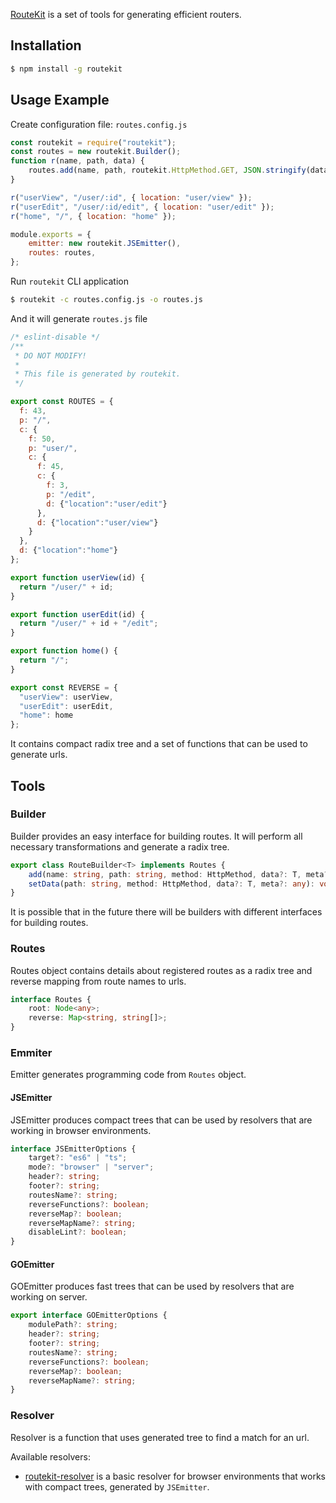 [RouteKit](https://github.com/localvoid/routekit) is a set of tools for generating efficient routers.

## Installation

```sh
$ npm install -g routekit
```

## Usage Example

Create configuration file: `routes.config.js`

```js
const routekit = require("routekit");
const routes = new routekit.Builder();
function r(name, path, data) {
    routes.add(name, path, routekit.HttpMethod.GET, JSON.stringify(data));
}

r("userView", "/user/:id", { location: "user/view" });
r("userEdit", "/user/:id/edit", { location: "user/edit" });
r("home", "/", { location: "home" });

module.exports = {
    emitter: new routekit.JSEmitter(),
    routes: routes,
};
```

Run `routekit` CLI application

```sh
$ routekit -c routes.config.js -o routes.js
```

And it will generate `routes.js` file

```js
/* eslint-disable */
/**
 * DO NOT MODIFY!
 *
 * This file is generated by routekit.
 */

export const ROUTES = {
  f: 43,
  p: "/",
  c: {
    f: 50,
    p: "user/",
    c: {
      f: 45,
      c: {
        f: 3,
        p: "/edit",
        d: {"location":"user/edit"}
      },
      d: {"location":"user/view"}
    }
  },
  d: {"location":"home"}
};

export function userView(id) {
  return "/user/" + id;
}

export function userEdit(id) {
  return "/user/" + id + "/edit";
}

export function home() {
  return "/";
}

export const REVERSE = {
  "userView": userView,
  "userEdit": userEdit,
  "home": home
};
```

It contains compact radix tree and a set of functions that can be used to generate urls.

## Tools

### Builder

Builder provides an easy interface for building routes. It will perform all necessary transformations and generate a
radix tree.

```ts
export class RouteBuilder<T> implements Routes {
    add(name: string, path: string, method: HttpMethod, data?: T, meta?: any): void;
    setData(path: string, method: HttpMethod, data?: T, meta?: any): void;
}
```

It is possible that in the future there will be builders with different interfaces for building routes.

### Routes

Routes object contains details about registered routes as a radix tree and reverse mapping from route names to urls.

```ts
interface Routes {
    root: Node<any>;
    reverse: Map<string, string[]>;
}
```

### Emmiter

Emitter generates programming code from `Routes` object.

#### JSEmitter

JSEmitter produces compact trees that can be used by resolvers that are working in browser environments.

```ts
interface JSEmitterOptions {
    target?: "es6" | "ts";
    mode?: "browser" | "server";
    header?: string;
    footer?: string;
    routesName?: string;
    reverseFunctions?: boolean;
    reverseMap?: boolean;
    reverseMapName?: string;
    disableLint?: boolean;
}
```

#### GOEmitter

GOEmitter produces fast trees that can be used by resolvers that are working on server.

```ts
export interface GOEmitterOptions {
    modulePath?: string;
    header?: string;
    footer?: string;
    routesName?: string;
    reverseFunctions?: boolean;
    reverseMap?: boolean;
    reverseMapName?: string;
}
```

### Resolver

Resolver is a function that uses generated tree to find a match for an url.

Available resolvers:

- [routekit-resolver](https://github.com/localvoid/routekit-resolver) is a basic resolver for browser environments that
works with compact trees, generated by `JSEmitter`.
